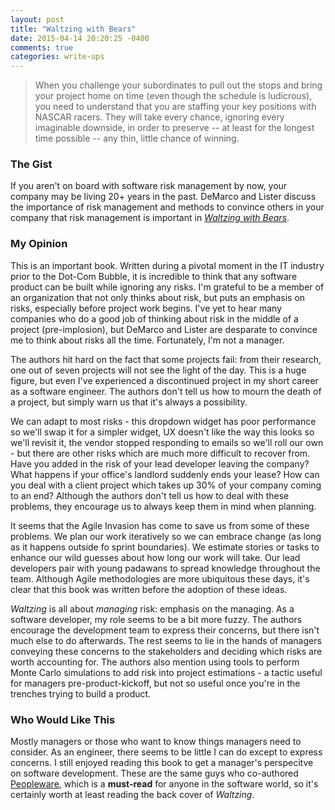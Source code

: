 ```yaml
---
layout: post
title: "Waltzing with Bears"
date: 2015-04-14 20:20:25 -0400
comments: true
categories: write-ups
---
```


> When you challenge your subordinates to pull out the stops and bring your project home on time (even though the schedule is ludicrous), you need to understand that you are staffing your key positions with NASCAR racers. They will take every chance, ignoring every imaginable downside, in order to preserve -- at least for the longest time possible -- any thin, little chance of winning.

### The Gist ###

If you aren't on board with software risk management by now, your company may be living 20+ years in the past. DeMarco and Lister discuss the importance of risk management and methods to convince others in your company that risk management is important in _[Waltzing with Bears](http://amzn.to/1JIPClV)_.

### My Opinion ###

This is an important book. Written during a pivotal moment in the IT industry prior to the Dot-Com Bubble, it is incredible to think that any software product can be built while ignoring any risks. I'm grateful to be a member of an organization that not only thinks about risk, but puts an emphasis on risks, especially before project work begins. I've yet to hear many companies who do a good job of thinking about risk in the middle of a project (pre-implosion), but DeMarco and Lister are desparate to convince me to think about risks all the time. Fortunately, I'm not a manager.

The authors hit hard on the fact that some projects fail: from their research, one out of seven projects will not see the light of the day. This is a huge figure, but even I've experienced a discontinued project in my short career as a software engineer. The authors don't tell us how to mourn the death of a project, but simply warn us that it's always a possibility.

We can adapt to most risks - this dropdown widget has poor performance so we'll swap it for a simpler widget, UX doesn't like the way this looks so we'll revisit it, the vendor stopped responding to emails so we'll roll our own - but there are other risks which are much more difficult to recover from. Have you added in the risk of your lead developer leaving the company? What happens if your office's landlord suddenly ends your lease? How can you deal with a client project which takes up 30% of your company coming to an end? Although the authors don't tell us how to deal with these problems, they encourage us to always keep them in mind when planning.

It seems that the Agile Invasion has come to save us from some of these problems. We plan our work iteratively so we can embrace change (as long as it happens outside fo sprint boundaries). We estimate stories or tasks to enhance our wild guesses about how long our work will take. Our lead developers pair with young padawans to spread knowledge throughout the team. Although Agile methodologies are more ubiquitous these days, it's clear that this book was written before the adoption of these ideas.

_Waltzing_ is all about _managing_ risk: emphasis on the managing. As a software developer, my role seems to be a bit more fuzzy. The authors encourage the development team to express their concerns, but there isn't much else to do afterwards. The rest seems to lie in the hands of managers conveying these concerns to the stakeholders and deciding which risks are worth accounting for. The authors also mention using tools to perform Monte Carlo simulations to add risk into project estimations - a tactic useful for managers pre-product-kickoff, but not so useful once you're in the trenches trying to build a product.

### Who Would Like This ###

Mostly managers or those who want to know things managers need to consider. As an engineer, there seems to be little I can do except to express concerns. I still enjoyed reading this book to get a manager's perspecitve on software development. These are the same guys who co-authored [Peopleware](/blog/2015/02/22/peopleware/), which is a __must-read__ for anyone in the software world, so it's certainly worth at least reading the back cover of _Waltzing_.
